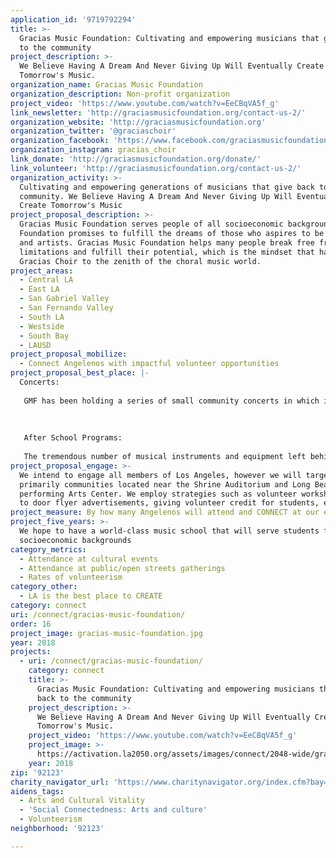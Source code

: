 ```yaml
---
application_id: '9719792294'
title: >-
  Gracias Music Foundation: Cultivating and empowering musicians that give back
  to the community
project_description: >-
  We Believe Having A Dream And Never Giving Up Will Eventually Create
  Tomorrow's Music.
organization_name: Gracias Music Foundation
organization_description: Non-profit organization
project_video: 'https://www.youtube.com/watch?v=EeCBqVA5f_g'
link_newsletter: 'http://graciasmusicfoundation.org/contact-us-2/'
organization_website: 'http://graciasmusicfoundation.org'
organization_twitter: '@graciaschoir'
organization_facebook: 'https://www.facebook.com/graciasmusicfoundation/'
organization_instagram: gracias_choir
link_donate: 'http://graciasmusicfoundation.org/donate/'
link_volunteer: 'http://graciasmusicfoundation.org/contact-us-2/'
organization_activity: >-
  Cultivating and empowering generations of musicians that give back to the
  community. We Believe Having A Dream And Never Giving Up Will Eventually
  Create Tomorrow's Music
project_proposal_description: >-
  Gracias Music Foundation serves people of all socioeconomic backgrounds. The
  Foundation promises to fulfill the dreams of those who aspires to be musicians
  and artists. Gracias Music Foundation helps many people break free from their
  limitations and fulfill their potential, which is the mindset that has brought
  Gracias Choir to the zenith of the choral music world.
project_areas:
  - Central LA
  - East LA
  - San Gabriel Valley
  - San Fernando Valley
  - South LA
  - Westside
  - South Bay
  - LAUSD
project_proposal_mobilize:
  - Connect Angelenos with impactful volunteer opportunities
project_proposal_best_place: |-
  Concerts:
   
   GMF has been holding a series of small community concerts in which it brings the music to the people, such as in hospitals and senior living facilities. GMF believes that music can heal the soul and that no one should be excluded.
   
   
   
   After School Programs:
   
   The tremendous number of musical instruments and equipment left behind at many school without adequate funding or people to teach them, has created a void. GMF aims to fill the void by bringing these instruments back to life. In addition to their musical skills, GMF hopes to greater music appreciation, amplify it’s history, and bolster the heart behind the music.
project_proposal_engage: >-
  We intend to engage all members of Los Angeles, however we will target
  primarily communities located near the Shrine Auditorium and Long Beach
  performing Arts Center. We employ strategies such as volunteer workshops, door
  to door flyer advertisements, giving volunteer credit for students, etc.
project_measure: By how many Angelenos will attend and CONNECT at our events.
project_five_years: >-
  We hope to have a world-class music school that will serve students from ALL
  socioeconomic backgrounds
category_metrics:
  - Attendance at cultural events
  - Attendance at public/open streets gatherings
  - Rates of volunteerism
category_other:
  - LA is the best place to CREATE
category: connect
uri: /connect/gracias-music-foundation/
order: 16
project_image: gracias-music-foundation.jpg
year: 2018
projects:
  - uri: /connect/gracias-music-foundation/
    category: connect
    title: >-
      Gracias Music Foundation: Cultivating and empowering musicians that give
      back to the community
    project_description: >-
      We Believe Having A Dream And Never Giving Up Will Eventually Create
      Tomorrow's Music.
    project_video: 'https://www.youtube.com/watch?v=EeCBqVA5f_g'
    project_image: >-
      https://activation.la2050.org/assets/images/connect/2048-wide/gracias-music-foundation.jpg
    year: 2018
zip: '92123'
charity_navigator_url: 'https://www.charitynavigator.org/index.cfm?bay=search.profile&ein=271313830'
aidens_tags:
  - Arts and Cultural Vitality
  - 'Social Connectedness: Arts and culture'
  - Volunteerism
neighborhood: '92123'

---
```

